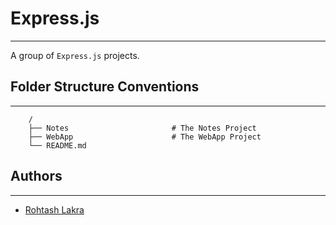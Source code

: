 # Express.js

---

A group of ```Express.js``` projects.

## Folder Structure Conventions

---

```
    /
    ├── Notes                       # The Notes Project
    ├── WebApp                      # The WebApp Project
    └── README.md
```

## Authors

---

* [Rohtash Lakra](https://github.com/rslakra)
